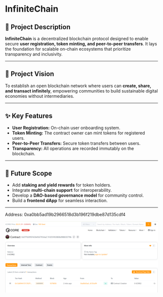 # InfiniteChain

## 🧩 Project Description
**InfiniteChain** is a decentralized blockchain protocol designed to enable secure **user registration, token minting, and peer-to-peer transfers**. It lays the foundation for scalable on-chain ecosystems that prioritize transparency and inclusivity.

---

## 🎯 Project Vision
To establish an open blockchain network where users can **create, share, and transact infinitely**, empowering communities to build sustainable digital economies without intermediaries.

---

## ✨ Key Features
- **User Registration:** On-chain user onboarding system.
- **Token Minting:** The contract owner can mint tokens for registered users.
- **Peer-to-Peer Transfers:** Secure token transfers between users.
- **Transparency:** All operations are recorded immutably on the blockchain.

---

## 🔮 Future Scope
- Add **staking and yield rewards** for token holders.  
- Integrate **multi-chain support** for interoperability.  
- Develop a **DAO-based governance model** for community control.  
- Build a **frontend dApp** for seamless interaction.

---

Address: 0xa0bb5ad19b2966518d3b196f219dbe87d135cdf4

![alt text](image-1.png)